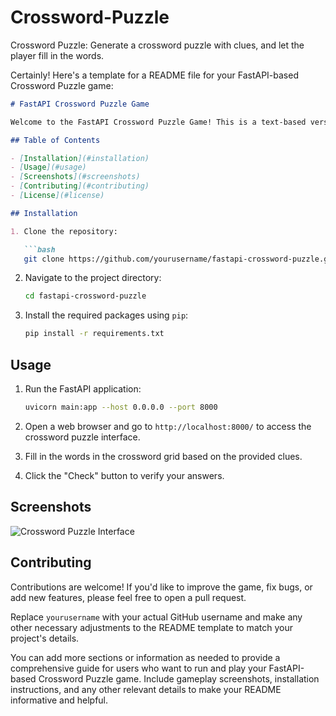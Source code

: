 # Crossword-Puzzle
Crossword Puzzle: Generate a crossword puzzle with clues, and let the player fill in the words.

Certainly! Here's a template for a README file for your FastAPI-based Crossword Puzzle game:

```markdown
# FastAPI Crossword Puzzle Game

Welcome to the FastAPI Crossword Puzzle Game! This is a text-based version of a crossword puzzle generator and player built using FastAPI. Players can fill in the words in the crossword grid based on the provided clues.

## Table of Contents

- [Installation](#installation)
- [Usage](#usage)
- [Screenshots](#screenshots)
- [Contributing](#contributing)
- [License](#license)

## Installation

1. Clone the repository:

   ```bash
   git clone https://github.com/yourusername/fastapi-crossword-puzzle.git
   ```

2. Navigate to the project directory:

   ```bash
   cd fastapi-crossword-puzzle
   ```

3. Install the required packages using `pip`:

   ```bash
   pip install -r requirements.txt
   ```

## Usage

1. Run the FastAPI application:

   ```bash
   uvicorn main:app --host 0.0.0.0 --port 8000
   ```

2. Open a web browser and go to `http://localhost:8000/` to access the crossword puzzle interface.

3. Fill in the words in the crossword grid based on the provided clues.

4. Click the "Check" button to verify your answers.

## Screenshots

![Crossword Puzzle Interface](/screenshots/crossword-interface.png)

## Contributing

Contributions are welcome! If you'd like to improve the game, fix bugs, or add new features, please feel free to open a pull request.

Replace `yourusername` with your actual GitHub username and make any other necessary adjustments to the README template to match your project's details.

You can add more sections or information as needed to provide a comprehensive guide for users who want to run and play your FastAPI-based Crossword Puzzle game. Include gameplay screenshots, installation instructions, and any other relevant details to make your README informative and helpful.
